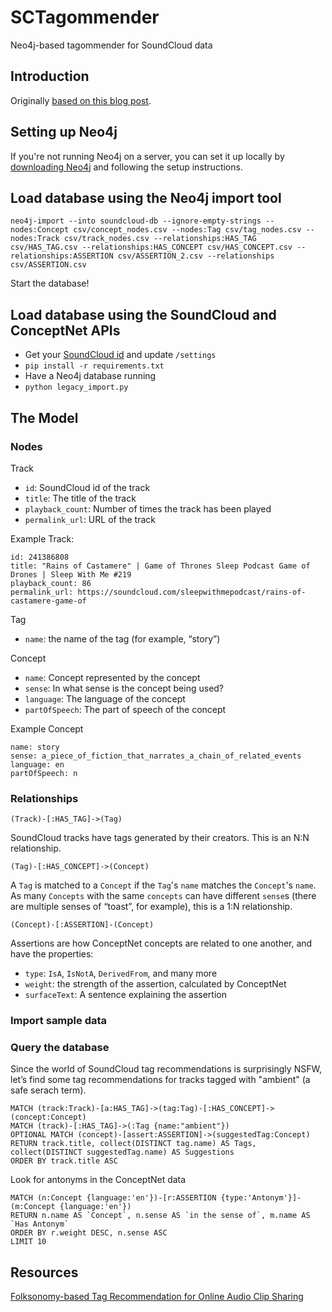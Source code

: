 # SCTagommender

Neo4j-based tagommender for SoundCloud data

## Introduction

Originally [based on this blog post](http://neo4j.com/blog/soundcloud-recommendations-neo4j/).

## Setting up Neo4j

If you're not running Neo4j on a server, you can set it up locally by [downloading Neo4j](http://neo4j.com/download/) and following the setup instructions.

## Load database using the Neo4j import tool

```
neo4j-import --into soundcloud-db --ignore-empty-strings --nodes:Concept csv/concept_nodes.csv --nodes:Tag csv/tag_nodes.csv --nodes:Track csv/track_nodes.csv --relationships:HAS_TAG csv/HAS_TAG.csv --relationships:HAS_CONCEPT csv/HAS_CONCEPT.csv --relationships:ASSERTION csv/ASSERTION_2.csv --relationships csv/ASSERTION.csv 
```

Start the database!

## Load database using the SoundCloud and ConceptNet APIs

* Get your [SoundCloud id](https://developers.soundcloud.com/docs/api/guide) and update `/settings`
* `pip install -r requirements.txt`
* Have a Neo4j database running
* `python legacy_import.py`

## The Model

### Nodes

Track

* `id`: SoundCloud id of the track 
* `title`: The title of the track
* `playback_count`: Number of times the track has been played
* `permalink_url`: URL of the track

Example Track:

```
id: 241386808
title: "Rains of Castamere" | Game of Thrones Sleep Podcast Game of Drones | Sleep With Me #219
playback_count: 86
permalink_url: https://soundcloud.com/sleepwithmepodcast/rains-of-castamere-game-of
```

Tag

* `name`: the name of the tag (for example, “story”)

Concept

* `name`: Concept represented by the concept
* `sense`: In what sense is the concept being used?
* `language`: The language of the concept
* `partOfSpeech`: The part of speech of the concept

Example Concept

```
name: story
sense: a_piece_of_fiction_that_narrates_a_chain_of_related_events
language: en
partOfSpeech: n
```

### Relationships

`(Track)-[:HAS_TAG]->(Tag)`

SoundCloud tracks have tags generated by their creators.
This is an N:N relationship.

`(Tag)-[:HAS_CONCEPT]->(Concept)`

A `Tag` is matched to a `Concept` if the `Tag`'s `name` matches the `Concept`'s `name`. 
As many `Concepts` with the same `concepts` can have different `sense`s (there are multiple senses of “toast”, for example), this is a 1:N relationship. 

`(Concept)-[:ASSERTION]-(Concept)`

Assertions are how ConceptNet concepts are related to one another, and have the properties:

* `type`: `IsA`, `IsNotA`, `DerivedFrom`, and many more
* `weight`: the strength of the assertion, calculated by ConceptNet
* `surfaceText`: A sentence explaining the assertion

### Import sample data

### Query the database

Since the world of SoundCloud tag recommendations is surprisingly NSFW, let’s find some tag recommendations for tracks tagged with "ambient" (a safe serach term). 

```
MATCH (track:Track)-[a:HAS_TAG]->(tag:Tag)-[:HAS_CONCEPT]->(concept:Concept)
MATCH (track)-[:HAS_TAG]->(:Tag {name:"ambient"})
OPTIONAL MATCH (concept)-[assert:ASSERTION]->(suggestedTag:Concept)
RETURN track.title, collect(DISTINCT tag.name) AS Tags, collect(DISTINCT suggestedTag.name) AS Suggestions
ORDER BY track.title ASC
```

Look for antonyms in the ConceptNet data

```
MATCH (n:Concept {language:'en'})-[r:ASSERTION {type:'Antonym'}]-(m:Concept {language:'en'})
RETURN n.name AS `Concept`, n.sense AS `in the sense of`, m.name AS `Has Antonym`
ORDER BY r.weight DESC, n.sense ASC
LIMIT 10
```

## Resources

[Folksonomy-based Tag Recommendation for Online Audio Clip Sharing](http://ismir2012.ismir.net/event/papers/073_ISMIR_2012.pdf)